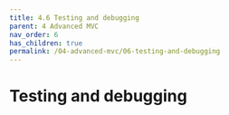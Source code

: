 ```yaml
---
title: 4.6 Testing and debugging
parent: 4 Advanced MVC
nav_order: 6
has_children: true
permalink: /04-advanced-mvc/06-testing-and-debugging
---
```

# Testing and debugging

